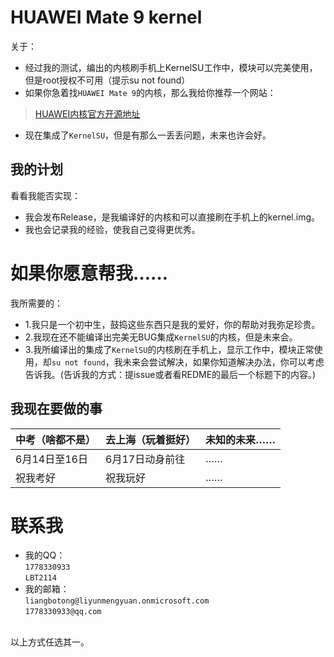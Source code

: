 # HUAWEI Mate 9 kernel
关于：
* 经过我的测试，编出的内核刷手机上KernelSU工作中，模块可以完美使用，但是root授权不可用（提示su not found）
* 如果你急着找`HUAWEI Mate 9`的内核，那么我给你推荐一个网站：
> [HUAWEI内核官方开源地址](https://consumer.huawei.com/en/opensource/detail/)
* 现在集成了`KernelSU`，但是有那么一丢丢问题，未来也许会好。
## 我的计划
看看我能否实现：
* 我会发布Release，是我编译好的内核和可以直接刷在手机上的kernel.img。
* 我也会记录我的经验，使我自己变得更优秀。
# 如果你愿意帮我……
我所需要的：
* 1.我只是一个初中生，鼓捣这些东西只是我的爱好，你的帮助对我弥足珍贵。<br>
* 2.我现在还不能编译出完美无BUG集成`KernelSU`的内核，但是未来会。<br>
* 3.我所编译出的集成了`KernelSU`的内核刷在手机上，显示工作中，模块正常使用，却`su not found`，我未来会尝试解决，如果你知道解决办法，你可以考虑告诉我。(告诉我的方式：提issue或者看REDME的最后一个标题下的内容。)
## 我现在要做的事
| 中考（啥都不是） | 去上海（玩着挺好） | 未知的未来…… |
| --- | --- | --- |
| 6月14日至16日 | 6月17日动身前往 | …… |
| 祝我考好 | 祝我玩好 | …… |
# 联系我
* 我的QQ：<br>`1778330933`<br>`LBT2114`<br>
* 我的邮箱：<br>`liangbotong@liyunmengyuan.onmicrosoft.com`<br>`1778330933@qq.com`<br>
<br>
以上方式任选其一。
